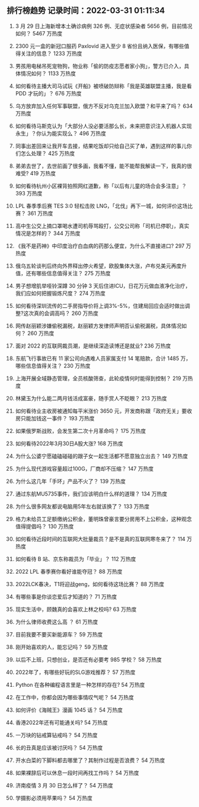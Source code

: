 
## 排行榜趋势 记录时间：2022-03-31 01:11:34
  
  1. 3 月 29 日上海新增本土确诊病例 326 例、无症状感染者 5656 例，目前情况如何？ 5467 万热度
    
  2. 2300 元一盒的新冠口服药 Paxlovid 进入至少 8 省份且纳入医保，有哪些值得关注的信息？ 1233 万热度
    
  3. 男孩用电梯吊死宠物狗，物业称「偷的防疫志愿者家小狗」，警方已介入，具体情况如何？ 1133 万热度
    
  4. 如何看待主播大司马试玩《开船》被喷破防辩称「我是英雄联盟主播，我是看 PDD 才玩的」？ 676 万热度
    
  5. 乌方放弃加入任何军事联盟，俄方不反对乌克兰加入欧盟？和平来了吗？ 634 万热度
    
  6. 如何看待马斯克认为「大部分人没必要活那么长，未来把意识注入机器人实现永生」？你认为能实现么？ 496 万热度
    
  7. 同事出差回来让我开车去接，结果吃饭却只给自己买了单，遇到这样的事儿你们怎么处理？ 425 万热度
    
  8. 弟弟去世了，去世前画了很多画，我看不懂，能不能帮我解读一下，我真的很难受? 419 万热度
    
  9. 如何看待杭州小区裸背拍照网红道歉，称「以后有儿童的场合会多注意」？ 393 万热度
    
  10. LPL 春季季后赛 TES 3:0 轻松击败 LNG，「北伐」再下一城，如何评价这场比赛？ 361 万热度
    
  11. 高中生公交上摘口罩喝水遭司机辱骂殴打，公交公司称「司机已停职」，真实情况是怎样的？ 344 万热度
    
  12. 《我不是药神》中印度治疗白血病的药那么便宜，为什么不直接进口? 297 万热度
    
  13. 俄乌五轮谈判后终向外界释出停火希望，欧股集体大涨，卢布兑美元再度升值，还有哪些信息值得关注？ 275 万热度
    
  14. 男子想增肌举哑铃深蹲 30 分钟 3 天后住进ICU，日花万元做血液净化治疗，我们应如何把握锻炼尺度？ 274 万热度
    
  15. 如何看待深圳流传的二手房指导价将上调3%-5%，住建局回应会适时做出调整?这次真的会调高吗？ 260 万热度
    
  16. 网传赵丽颖涉嫌偷税漏税，赵丽颖方发律师声明否认偷税漏税，具体情况如何？ 260 万热度
    
  17. 面对 2022 的互联网裁员潮，是继续深造读博还是就业? 236 万热度
    
  18. 东航飞行事故已有 11 家公司向遇难人员家属支付 14 笔赔款，合计 1485 万，哪些信息值得关注？ 230 万热度
    
  19. 上海开展全域静态管理，全员核酸筛查，此轮疫情何时能得到控制？ 219 万热度
    
  20. 林黛玉为什么能二两月钱活成富豪，随手赏人不眨眼？ 213 万热度
    
  21. 如何看待业主收房被通知每平米涨价 3650 元，开发商称跟「政府无关」要收房只能加钱这一事件？ 193 万热度
    
  22. 如果俄罗斯战败，会发生第二次十月革命吗？ 175 万热度
    
  23. 如何看待2022年3月30日A股大涨? 168 万热度
    
  24. 为什么公婆宁愿磕磕碰碰的跟子女一起生活都不愿意独立出去？ 149 万热度
    
  25. 为什么现代游戏容量超过100G，厂商却不压缩？ 147 万热度
    
  26. 为什么这几年「手环」产品不火了？ 139 万热度
    
  27. 通过东航MU5735事件，我们应该明白什么样的道理？ 134 万热度
    
  28. 为什么很多网友都说电脑用5年左右就该换了？ 133 万热度
    
  29. 格力未给员工足额缴纳公积金，董明珠曾豪言要分房用不上公积金，这种观念值得提倡吗？ 130 万热度
    
  30. 如何看待近段时间的互联网大批量裁员？是不是真的互联网寒冬来了？ 114 万热度
    
  31. 如何看待 B 站、京东称裁员为「毕业」？ 112 万热度
    
  32. 2022 LPL 春季赛你看好谁能夺冠？ 88 万热度
    
  33. 2022LCK春决，T1将迎战geng，如何看待这场比赛？ 88 万热度
    
  34. 有哪些事是你谈恋爱后才知道的？ 71 万热度
    
  35. 现实生活中，顾魏真的会喜欢上林之校吗? 63 万热度
    
  36. 为什么律师收费这么高 ？ 61 万热度
    
  37. 目前我要不要买新能源车？ 59 万热度
    
  38. 刚开始喜欢的人，能忘记吗？ 59 万热度
    
  39. 以后不上班，只想创业，是否还有必要考 985 学校？ 58 万热度
    
  40. 2022年了，有哪些好玩的SLG游戏推荐？ 57 万热度
    
  41. Python 在各种编程语言里是一种怎样的存在? 54 万热度
    
  42. 在工作中，你都会因为哪些事情叹气呢？ 54 万热度
    
  43. 如何评价《海贼王》漫画 1045 话？ 54 万热度
    
  44. 香港2022年还有可能通关吗? 54 万热度
    
  45. 一万块的钻戒算钻戒吗？ 54 万热度
    
  46. 长的丑真是应该被讨厌吗？ 54 万热度
    
  47. 开水白菜的下脚料都去哪里了？其制作过程是否浪费？ 54 万热度
    
  48. 如果裸辞后可以休息一段时间再找工作吗？ 54 万热度
    
  49. 济南疫情 3 月 30 日怎么样了？ 54 万热度
    
  50. 学摄影必须用苹果吗？ 54 万热度
    
